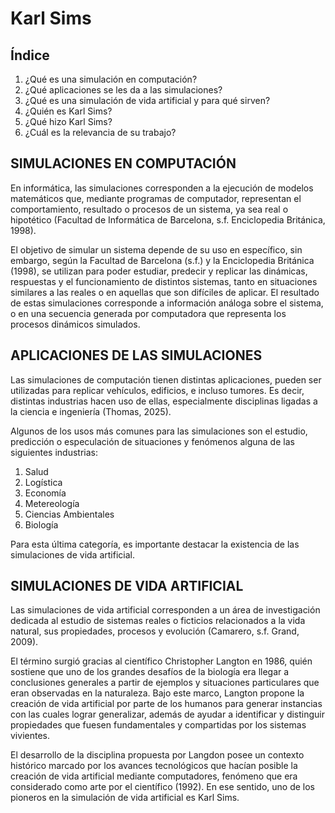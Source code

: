 # Karl Sims
## Índice
1. ¿Qué es una simulación en computación?
2. ¿Qué aplicaciones se les da a las simulaciones?
3. ¿Qué es una simulación de vida artificial y para qué sirven?
4. ¿Quién es Karl Sims?
5. ¿Qué hizo Karl Sims?
6. ¿Cuál es la relevancia de su trabajo?

## SIMULACIONES EN COMPUTACIÓN
En informática, las simulaciones corresponden a la ejecución de modelos matemáticos que, mediante programas de computador, representan el comportamiento, resultado o procesos de un sistema, ya sea real o hipotético (Facultad de Informática de Barcelona, s.f. Enciclopedia Británica, 1998). 

El objetivo de simular un sistema depende de su uso en específico, sin embargo, según la Facultad de Barcelona (s.f.) y la Enciclopedia Británica (1998), se utilizan para poder estudiar, predecir y replicar las dinámicas, respuestas y el funcionamiento de distintos sistemas, tanto en situaciones similares a las reales o en aquellas que son difíciles de aplicar. El resultado de estas simulaciones corresponde a información análoga sobre el sistema, o en una secuencia generada por computadora que representa los procesos dinámicos simulados.

## APLICACIONES DE LAS SIMULACIONES
Las simulaciones de computación tienen distintas aplicaciones, pueden ser utilizadas para replicar vehículos, edificios, e incluso tumores. Es decir, distintas industrias hacen uso de ellas, especialmente disciplinas ligadas a la ciencia e ingeniería (Thomas, 2025). 

Algunos de los usos más comunes para las simulaciones son el estudio, predicción o especulación de situaciones y fenómenos alguna de las siguientes industrias:

1. Salud
2. Logística
3. Economía
4. Metereología
5. Ciencias Ambientales
6. Biología

Para esta última categoría, es importante destacar la existencia de las simulaciones de vida artificial.

## SIMULACIONES DE VIDA ARTIFICIAL
Las simulaciones de vida artificial corresponden a un área de investigación dedicada al estudio de sistemas reales o ficticios relacionados a la vida natural, sus propiedades, procesos y evolución (Camarero, s.f. Grand, 2009). 

El término surgió gracias al científico Christopher Langton en 1986, quién sostiene que uno de los grandes desafíos de la biología era llegar a conclusiones generales a partir de ejemplos y situaciones particulares que eran observadas en la naturaleza. Bajo este marco, Langton propone la creación de vida artificial por parte de los humanos para generar instancias con las cuales lograr generalizar, además de ayudar a identificar y distinguir propiedades que fuesen fundamentales y compartidas por los sistemas vivientes.

El desarrollo de la disciplina propuesta por Langdon posee un contexto histórico marcado por los avances tecnológicos que hacían posible la creación de vida artificial mediante computadores, fenómeno que era considerado como arte por el científico (1992). En ese sentido, uno de los pioneros en la simulación de vida artificial es Karl Sims.
